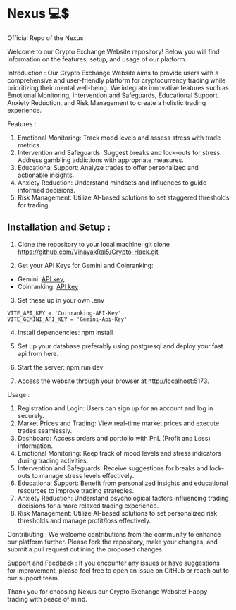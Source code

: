 # Nexus 💻💲
Official Repo of the Nexus


Welcome to our Crypto Exchange Website repository! Below you will find information on the features, setup, and usage of our platform.

Introduction :
Our Crypto Exchange Website aims to provide users with a comprehensive and user-friendly platform for cryptocurrency trading while prioritizing their mental well-being. We integrate innovative features such as Emotional Monitoring, Intervention and Safeguards, Educational Support, Anxiety Reduction, and Risk Management to create a holistic trading experience.



Features :
1. Emotional Monitoring: Track mood levels and assess stress with trade metrics.
2. Intervention and Safeguards: Suggest breaks and lock-outs for stress.
Address gambling addictions with appropriate measures.
3. Educational Support: Analyze trades to offer personalized and actionable insights.
4. Anxiety Reduction: Understand mindsets and influences to guide informed decisions.
5. Risk Management: Utilize AI-based solutions to set staggered thresholds for trading.

## Installation and Setup :
1. Clone the repository to your local machine:
git clone https://github.com/VinayakRai5/Crypto-Hack.git

2. Get your API Keys for Gemini and Coinranking:
  - Gemini: [API key](https://makersuite.google.com/app/apikey),
  - Coinranking: [API key](https://rapidapi.com/Coinranking/api/coinranking1)

3. Set these up in your own .env 
```
VITE_API_KEY = 'Coinranking-API-Key'
VITE_GEMINI_API_KEY = 'Gemini-Api-Key'
```

4. Install dependencies:
npm install

5. Set up your database preferably using postgresql and deploy your fast api from here.

6. Start the server:
   npm run dev

7. Access the website through your browser at http://localhost:5173.
   
Usage :
1. Registration and Login: Users can sign up for an account and log in securely.
2. Market Prices and Trading: View real-time market prices and execute trades seamlessly.
3. Dashboard: Access orders and portfolio with PnL (Profit and Loss) information.
4. Emotional Monitoring: Keep track of mood levels and stress indicators during trading activities.
5. Intervention and Safeguards: Receive suggestions for breaks and lock-outs to manage stress levels effectively.
6. Educational Support: Benefit from personalized insights and educational resources to improve trading strategies.
7. Anxiety Reduction: Understand psychological factors influencing trading decisions for a more relaxed trading experience.
8. Risk Management: Utilize AI-based solutions to set personalized risk thresholds and manage profit/loss effectively.
   
Contributing :
We welcome contributions from the community to enhance our platform further. Please fork the repository, make your changes, and submit a pull request outlining the proposed changes.

Support and Feedback :
If you encounter any issues or have suggestions for improvement, please feel free to open an issue on GitHub or reach out to our support team.

Thank you for choosing Nexus our Crypto Exchange Website! Happy trading with peace of mind.

